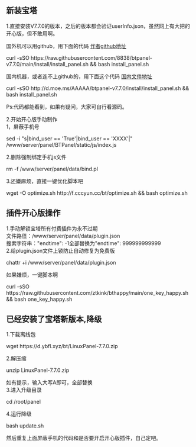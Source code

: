 ## 新装宝塔

1\.直接安装V7\.7\.0的版本，之后的版本都会验证userInfo\.json，虽然网上有大把的开心版，但不敢用啊。

国外机可以用github，用下面的代码 [作者github地址](https://github.com/8838/btpanel-v7.7.0)

curl \-sSO https://raw\.githubusercontent\.com/8838/btpanel\-v7\.7\.0/main/install/install\_panel\.sh && bash install\_panel\.sh

国内机器，或者连不上github的，用下面这个代码 [国内文件地址](http://d.moe.ms/?btpanel-v7.7.0)

curl \-sSO http://d\.moe\.ms/AAAAA/btpanel\-v7\.7\.0/install/install\_panel\.sh && bash install\_panel\.sh

Ps:代码都能看到，如果有疑问，大家可自行看源码。

2\.开始开心版手动制作  
1，屏蔽手机号

sed \-i "s|bind\_user == 'True'|bind\_user == 'XXXX'|" /www/server/panel/BTPanel/static/js/index\.js

2\.删除强制绑定手机js文件

rm \-f /www/server/panel/data/bind\.pl

3\.还嫌麻烦，直接一键优化脚本吧

wget \-O optimize\.sh http://f\.cccyun\.cc/bt/optimize\.sh && bash optimize\.sh

## 插件开心版操作

1\.手动解锁宝塔所有付费插件为永不过期  
文件路径：/www/server/panel/data/plugin\.json  
搜索字符串："endtime": \-1全部替换为"endtime": 999999999999  
2\.给plugin\.json文件上锁防止自动修复为免费版

chattr \+i /www/server/panel/data/plugin\.json

如果嫌烦，一键脚本啊

curl \-sSO https://raw\.githubusercontent\.com/ztkink/bthappy/main/one\_key\_happy\.sh && bash one\_key\_happy\.sh

## 已经安装了宝塔新版本,降级

1\.下载离线包

wget https://d\.ybfl\.xyz/bt/LinuxPanel\-7\.7\.0\.zip

2\.解压缩

unzip LinuxPanel\-7\.7\.0\.zip

如有提示，输入大写A即可，全部替换  
3\.进入升级目录

cd /root/panel

4\.运行降级

bash update\.sh

然后重复上面屏蔽手机的代码和是否要开启开心版插件，自己定吧。

